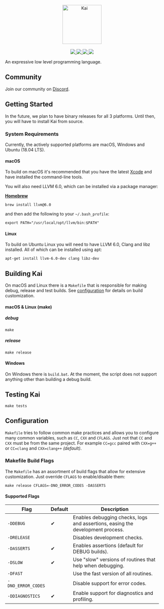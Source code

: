 <p align="center">
  <img src="https://user-images.githubusercontent.com/1977704/40034764-627d71d8-5839-11e8-8049-59d932345e21.png" alt="Kai" height="128px"></img>
  <br>
  <br>
  <a href="https://circleci.com/gh/kai-language/kai-c/tree/master">
    <img src="https://circleci.com/gh/kai-language/kai-c/tree/master.svg?style=shield"></img>
  </a>
  <a href="https://travis-ci.org/kai-language/kai-c">
    <img src="https://travis-ci.org/kai-language/kai-c.svg?branch=master"></img>
  </a>
  <a href="https://ci.appveyor.com/project/BrettRToomey/kai-c">
    <img src="https://ci.appveyor.com/api/projects/status/github/kai-language/kai-c?branch=master&svg=true"></img>
  </a>
  <a href="https://discord.gg/jevNkRd">
    <img src="https://img.shields.io/discord/443582991898378240.svg"></img>
  </a>
</p>

An expressive low level programming language.

## Community
Join our community on [Discord](https://discord.gg/jevNkRd).

## Getting Started
In the future, we plan to have binary releases for all 3 platforms. Until then, you will have to install Kai from source.

### System Requirements
Currently, the actively supported platforms are macOS, Windows and Ubuntu (18.04 LTS).
#### macOS
To build on macOS it's recommended that you have the latest [Xcode](https://developer.apple.com/xcode/downloads/) and have installed the command-line tools.

You will also need LLVM 6.0, which can be installed via a package manager:

**[Homebrew](https://brew.sh/)**
```
brew install llvm@6.0
```
and then add the following to your `~/.bash_profile`:
```
export PATH="/usr/local/opt/llvm/bin:$PATH"
```

#### Linux
To build on Ubuntu Linux you will need to have LLVM 6.0, Clang and libz installed. All of which can be installed using apt:

```
apt-get install llvm-6.0-dev clang libz-dev 
```

## Building Kai
On macOS and Linux there is a `Makefile` that is responsible for making debug, release and test builds. See [configuration](#congiuration) for details on build customization.

#### macOS & Linux (make)
##### debug
```
make
```

##### release
```
make release
```

#### Windows
On Windows there is `build.bat`. At the moment, the script does not support anything other than building a debug build.

## Testing Kai
```
make tests
```

## Configuration
`Makefile` tries to follow common make practices and allows you to configure many common variables, such as `CC`, `CXX` and `CFLAGS`. Just not that `CC` and `CXX` must be from the same project. For example `CC=gcc` paired with `CXX=g++` or `CC=clang` and `CXX=clang++` *(default)*. 

### Makefile Build Flags
The `Makefile` has an assortment of build flags that allow for extensive customization. Just override `CFLAGS` to enable/disable them:

```
make release CFLAGS=-DNO_ERROR_CODES -DASSERTS
```

#### Supported Flags

| Flag               | Default | Description                                                                    |
| ------------------ | ------- | ------------------------------------------------------------------------------ |
| `-DDEBUG`          | ✔       | Enables debugging checks, logs and assertions, easing the development process. |
| `-DRELEASE`        |         | Disables development checks.                                                   |
| `-DASSERTS`        | ✔       | Enables assertions (default for DEBUG builds).                                 |
| `-DSLOW`           | ✔       | Use "slow" versions of routines that help when debugging.                      |
| `-DFAST`           |         | Use the fast version of all routines.                                          |
| `-DNO_ERROR_CODES` |         | Disable support for error codes.                                               |
| `-DDIAGNOSTICS`    | ✔       | Enable support for diagnostics and profiling.                                  |


